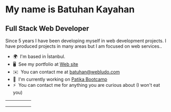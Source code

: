 [](https://user-images.githubusercontent.com/18350557/176309783-0785949b-9127-417c-8b55-ab5a4333674e.gif)My name is Batuhan Kayahan
=======================================================================================================================================

Full Stack Web Developer
------------------------

Since 5 years I have been developing myself in web development projects. I have produced projects in many areas but I am focused on web services..

* 🌍  I'm based in İstanbul.
* 🖥️  See my portfolio at [Web site](http://webludo.com)
* ✉️  You can contact me at [batuhan@webludo.com](mailto:batuhan@webludo.com)
* 🚀  I'm currently working on [Patika Bootcamp](http://patika.dev)
* ⚡  You can contact me for anything you are curious about (I  won't eat you)


|   	|   	|   	|   	|   	|
|---	|---	|---	|---	|---	|
|   	|   	|   	|   	|   	|
|   	|   	|   	|   	|   	|
|   	|   	|   	|   	|   	|



